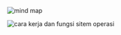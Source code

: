 ![mind map](https://github.com/StalisAhmadSholeh/SysOP24-3123521010/assets/160557634/510eacf9-68be-4f4d-bf45-7955a32fcfa1)

![cara kerja dan fungsi sitem operasi](https://github.com/StalisAhmadSholeh/SysOP24-3123521010/assets/160557634/58a70365-0861-4f11-b525-3630b7de6fa1)
